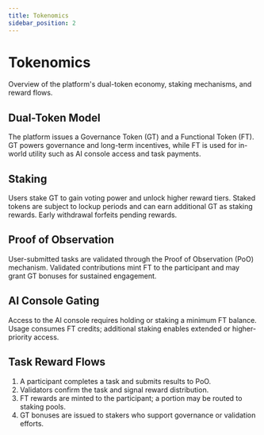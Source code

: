 ```yaml
---
title: Tokenomics
sidebar_position: 2
---
```


# Tokenomics

Overview of the platform's dual-token economy, staking mechanisms, and reward flows.

## Dual-Token Model

The platform issues a Governance Token (GT) and a Functional Token (FT).
GT powers governance and long-term incentives, while FT is used for in-world utility such as AI console access and task payments.

## Staking

Users stake GT to gain voting power and unlock higher reward tiers.
Staked tokens are subject to lockup periods and can earn additional GT as staking rewards.
Early withdrawal forfeits pending rewards.

## Proof of Observation

User-submitted tasks are validated through the Proof of Observation (PoO) mechanism.
Validated contributions mint FT to the participant and may grant GT bonuses for sustained engagement.

## AI Console Gating

Access to the AI console requires holding or staking a minimum FT balance.
Usage consumes FT credits; additional staking enables extended or higher-priority access.

## Task Reward Flows

1. A participant completes a task and submits results to PoO.
2. Validators confirm the task and signal reward distribution.
3. FT rewards are minted to the participant; a portion may be routed to staking pools.
4. GT bonuses are issued to stakers who support governance or validation efforts.
